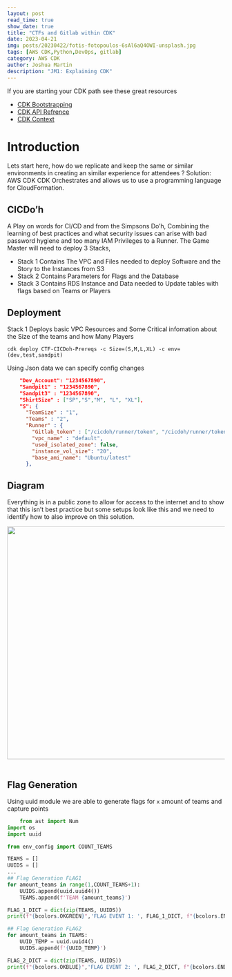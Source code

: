 ```yaml
---
layout: post
read_time: true
show_date: true
title: "CTFs and Gitlab within CDK"
date: 2023-04-21
img: posts/20230422/fotis-fotopoulos-6sAl6aQ4OWI-unsplash.jpg
tags: [AWS CDK,Python,DevOps, gitlab]
category: AWS CDK
author: Joshua Martin
description: "JM1: Explaining CDK"
---
```

If you are starting your CDK path see these great resources
- [CDK Bootstrapping](https://docs.aws.amazon.com/cdk/v2/guide/bootstrapping.html)
- [CDK API Refrence](https://docs.aws.amazon.com/cdk/api/v2/python/index.html)
- [CDK Context](https://docs.aws.amazon.com/cdk/v2/guide/context.html)
  
# Introduction

Lets start here, how do we replicate and keep the same or similar environments in creating an similar experience for attendees ? Solution:
AWS CDK 
CDK Orchestrates and allows us to use a programming language for CloudFormation.

## CICDo’h 

A Play on words for CI/CD and from the Simpsons Do’h, Combining the learning of best practices and what security issues can arise with bad password hygiene and too many IAM Privileges to a Runner.
The Game Master will need to deploy 3 Stacks, 
- Stack 1 Contains The VPC and Files needed to deploy Software and the Story to the Instances from S3
- Stack 2 Contains Parameters for Flags and the Database
- Stack 3 Contains RDS Instance and Data needed to Update tables with flags based on Teams or Players 

## Deployment

Stack 1 Deploys basic VPC Resources and Some Critical infomation about the Size of the teams and how Many Players
```shell
cdk deploy CTF-CICDoh-Prereqs -c Size=(S,M,L,XL) -c env=(dev,test,sandpit)
```
Using Json data we can specify config changes 
```json   
    "Dev_Account": "1234567890",
    "Sandpit1" : "1234567890",
    "Sandpit3" : "1234567890",
    "ShirtSize" : ["SP","S","M", "L", "XL"],
    "S": {
      "TeamSize" : "1",
      "Teams" : "2",
      "Runner" : {
        "Gitlab_token" : ["/cicdoh/runner/token", "/cicdoh/runner/token2"],
        "vpc_name" : "default",
        "used_isolated_zone": false,
        "instance_vol_size": "20",
        "base_ami_name": "Ubuntu/latest"
      },
 ```

 ## Diagram
Everything is in a public zone to allow for access to the internet and to show that this isn’t best practice but some setups look like this and we need to identify how to also improve on this solution.

<center><img src='./assets/img/posts/20230420/CICDoh-Diagram.drawio.png' width="540"></center><br>

## Flag Generation
Using uuid module we are able to generate flags for `x` amount of teams and capture points 

```Python
    from ast import Num
import os
import uuid

from env_config import COUNT_TEAMS

TEAMS = []
UUIDS = []
...
## Flag Generation FLAG1
for amount_teams in range(1,COUNT_TEAMS+1):
    UUIDS.append(uuid.uuid4())
    TEAMS.append(f'TEAM {amount_teams}')

FLAG_1_DICT = dict(zip(TEAMS, UUIDS))
print(f"{bcolors.OKGREEN}",'FLAG EVENT 1: ', FLAG_1_DICT, f"{bcolors.ENDC}")

## Flag Generation FLAG2
for amount_teams in TEAMS:
    UUID_TEMP = uuid.uuid4()
    UUIDS.append(f'{UUID_TEMP}')

FLAG_2_DICT = dict(zip(TEAMS, UUIDS))
print(f"{bcolors.OKBLUE}",'FLAG EVENT 2: ', FLAG_2_DICT, f"{bcolors.ENDC}")

```